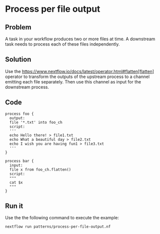 # Process per file output 

## Problem 

A task in your workflow produces two or more files at time. A downstream task needs to process each
of these files independently.

## Solution

Use the https://www.nextflow.io/docs/latest/operator.html#flatten[flatten] operator to 
transform the outputs of the upstream process to a channel emitting each file separately. 
Then use this channel as input for the downstream process. 


## Code 

    process foo {
      output:
      file '*.txt' into foo_ch 
      script:
      '''
      echo Hello there! > file1.txt
      echo What a beautiful day > file2.txt
      echo I wish you are having fun1 > file3.txt 
      ''' 
    }

    process bar {
      input: 
      file x from foo_ch.flatten()
      script:
      """
      cat $x
      """
    }


## Run it

Use the the following command to execute the example:


    nextflow run patterns/process-per-file-output.nf


